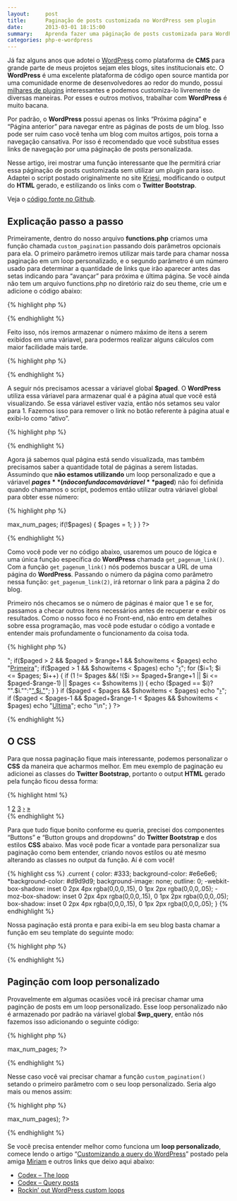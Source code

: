 ```yaml
---
layout:     post
title:      Paginação de posts customizada no WordPress sem plugin
date:       2013-03-01 18:15:00
summary:    Aprenda fazer uma páginação de posts customizada para WordPress, sem utilizar um plugin.
categories: php-e-wordpress
---
```


Já faz alguns anos que adotei o [WordPress](http://br.wordpress.org) como plataforma de **CMS** para grande parte de meus projetos sejam eles blogs, sites institucionais etc. O **WordPress** é uma excelente plataforma de código open source mantida por uma comunidade enorme de desenvolvedores ao redor do mundo, possui [milhares de plugins](http://wordpress.org/extend/plugins) interessantes e podemos customiza-lo livremente de diversas maneiras. Por esses e outros motivos, trabalhar com **WordPress** é muito bacana.

Por padrão, o **WordPress** possui apenas os links “Próxima página” e “Página anterior” para navegar entre as páginas de posts de um blog. Isso pode ser ruim caso você tenha um blog com muitos artigos, pois torna a navegação cansativa. Por isso é recomendado que você substitua esses links de navegação por uma páginação de posts personalizada.

Nesse artigo, irei mostrar uma função interessante que lhe permitirá criar essa páginação de posts customizada sem utilizar um plugin para isso. Adaptei o script postado originalmente no site [Kriesi](http://www.kriesi.at/archives/how-to-build-a-wordpress-post-pagination-without-plugin#top), modificando o output do **HTML** gerado, e estilizando os links com o **Twitter Bootstrap**.

Veja o [código fonte no Github](https://github.com/HenriqueSilverio/exemplos-blog/blob/master/wp-custom-pagination/functions.php).

## Explicação passo a passo

Primeiramente, dentro do nosso arquivo **functions.php** criamos uma função chamada `custom_pagination` passando dois parâmetros opcionais para ela. O primeiro parâmetro iremos utilizar mais tarde para chamar nossa paginação em um loop personalizado, e o segundo parâmetro é um número usado para determinar a quantidade de links que irão aparecer antes das setas indicando para “avançar” para próxima e última página. Se você ainda não tem um arquivo functions.php no diretório raiz do seu theme, crie um e adicione o código abaixo:

{% highlight php %}
<?php

function custom_pagination($pages = '', $range = 2){
    // o restante do codigo sera inserido aqui
}

?>
{% endhighlight %}

Feito isso, nós iremos armazenar o número máximo de itens a serem exibidos em uma váriavel, para podermos realizar alguns cálculos com maior facilidade mais tarde.

{% highlight php %}
<?php $showitems = ($range * 2) + 1; ?>
{% endhighlight %}

A seguir nós precisamos acessar a váriavel global **$paged**. O **WordPress** utiliza essa váriavel para armazenar qual é a página atual que você está visualizando. Se essa váriavel estiver vazia, então nós setamos seu valor para 1. Fazemos isso para remover o link no botão referente à página atual e exibi-lo como “ativo”.

{% highlight php %}
<?php

global $paged;
if(empty($paged)) $paged = 1;

?>
{% endhighlight %}

Agora já sabemos qual página está sendo visualizada, mas também precisamos saber a quantidade total de páginas a serem listadas. Assumindo que **não estamos utilizando** um loop personalizado e que a váriavel **$pages** (não confunda com a váriavel **$paged**) não foi definida quando chamamos o script, podemos então utilizar outra váriavel global para obter esse número:

{% highlight php %}
<?php

if($pages == '') {
    global $wp_query;
    $pages = $wp_query->max_num_pages;
    if(!$pages) {
        $pages = 1;
    }
}

?>
{% endhighlight %}

Como você pode ver no código abaixo, usaremos um pouco de lógica e uma única função específica do **WordPress** chamada `get_pagenum_link()`. Com a função `get_pagenum_link()` nós podemos buscar a URL de uma página do **WordPress**. Passando o número da página como parâmetro nessa função: `get_pagenum_link(2)`, irá retornar o link para a página 2 do blog.

Primeiro nós checamos se o número de páginas é maior que 1 e se for, passamos a checar outros itens necessários antes de recuperar e exibir os resultados. Como o nosso foco é no Front-end, não entro em detalhes sobre essa programação, mas você pode estudar o código a vontade e entender mais profundamente o funcionamento da coisa toda.


{% highlight php %}
<?php

if(1 != $pages) {
    echo "<nav class='btn-group paginator'>";
    if($paged > 2 && $paged > $range+1 && $showitems < $pages) echo "<a href='".get_pagenum_link(1)."' class='btn'>Primeira</a>";
    if($paged > 1 && $showitems < $pages) echo "<a href='".get_pagenum_link($paged - 1)."' class='btn'>&lsaquo;</a>";

    for ($i=1; $i <= $pages; $i++) {
        if (1 != $pages &&( !($i >= $paged+$range+1 || $i <= $paged-$range-1) || $pages <= $showitems )) {
            echo ($paged == $i)? "<a class='btn current'>".$i."</a>":"<a href='".get_pagenum_link($i)."' class='btn' >".$i."</a>";
        }
    }

    if ($paged < $pages && $showitems < $pages) echo "<a href='".get_pagenum_link($paged + 1)."' class='btn'>&rsaquo;</a>";
    if ($paged < $pages-1 &&  $paged+$range-1 < $pages && $showitems < $pages) echo "<a href='".get_pagenum_link($pages)."' class='btn'>Ultima</a>";
    echo "</nav>\n";
}

?>
{% endhighlight %}

## O CSS

Para que nossa paginação fique mais interessante, podemos personalizar o **CSS** da maneira que acharmos melhor. Em meu exemplo de paginação eu adicionei as classes do **Twitter Bootstrap**, portanto o output **HTML** gerado pela função ficou dessa forma:


{% highlight html %}
<nav class='btn-group paginator'>
    <span class='btn current'>1</span>
    <a class='btn' href="http://blog/page/2">2</a>
    <a class='btn' href="http://blog/page/3">3</a>
    <a class='btn' href="http://blog/page/2">&rsaquo;</a>
    <a class='btn' href="http://blog/page/12">&raquo;</a>
</nav>
{% endhighlight %}

Para que tudo fique bonito conforme eu queria, precisei dos componentes “Buttons” e “Button groups and dropdowns” do **Twitter Bootstrap** e dos estilos **CSS** abaixo. Mas você pode ficar a vontade para personalizar sua paginação como bem entender, criando novos estilos ou até mesmo alterando as classes no output da função. Aí é com você!

{% highlight css %}
.current {
    color: #333;
    background-color: #e6e6e6;
    *background-color: #d9d9d9;
    background-image: none;
    outline: 0;
    -webkit-box-shadow: inset 0 2px 4px rgba(0,0,0,.15), 0 1px 2px rgba(0,0,0,.05);
       -moz-box-shadow: inset 0 2px 4px rgba(0,0,0,.15), 0 1px 2px rgba(0,0,0,.05);
            box-shadow: inset 0 2px 4px rgba(0,0,0,.15), 0 1px 2px rgba(0,0,0,.05);
}
{% endhighlight %}

Nossa paginação está pronta e para exibi-la em seu blog basta chamar a função em seu template do seguinte modo:


{% highlight php %}
<?php custom_pagination(); ?>
{% endhighlight %}

## Paginção com loop personalizado

Provavelmente em algumas ocasiões você irá precisar chamar uma paginção de posts em um loop personalizado. Esse loop personalizado não é armazenado por padrão na váriavel global **$wp_query**, então nós fazemos isso adicionando o seguinte código:

{% highlight php %}
<?php $pages = $wp_query->max_num_pages; ?>
{% endhighlight %}

Nesse caso você vai precisar chamar a função `custom_pagination()` setando o primeiro parâmetro com o seu loop personalizado. Seria algo mais ou menos assim:

{% highlight php %}
<?php custom_pagination($nome_do_loop->max_num_pages); ?>
{% endhighlight %}

Se você precisa entender melhor como funciona um **loop personalizado**, comece lendo o artigo “[Customizando a query do WordPress](http://wpmidia.com.br/tutoriais/customizando-query-wordpress/)” postado pela amiga [Miriam](https://twitter.com/miriamdepaula) e outros links que deixo aqui abaixo:


* [Codex – The loop](http://codex.wordpress.org/The_Loop)
* [Codex – Query posts](http://codex.wordpress.org/Template_Tags/query_posts)
* [Rockin’ out WordPress custom loops](http://www.kristarella.com/2010/02/wordpress-custom-loops)
